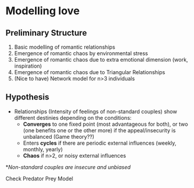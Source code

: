# Modelling love

## Preliminary Structure

1. Basic modelling of romantic relationships
2. Emergence of romantic chaos by environmental stress
3. Emergence of romantic chaos due to extra emotional dimension (work, inspiration)
4. Emergence of romantic chaos due to Triangular Relationships
5. (Nice to have) Network model for n>3 individuals

## Hypothesis

+ Relationships (Intensity of feelings of non-standard couples) show different destinies depending on the conditions:
  + **Converges** to one fixed point (most advantageous for both), or two (one benefits one or the other more) if the appeal/insecurity is unbalanced (Game theory??)
  + Enters **cycles** if there are periodic external influences (weekly, monthly, yearly)
  + **Chaos** if n>2, or noisy external influences

**Non-standard couples are insecure and unbiased*


Check Predator Prey Model